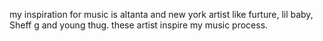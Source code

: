 my inspiration for music is altanta and new york artist like furture, lil baby, Sheff g and young thug. these artist inspire my music process.
